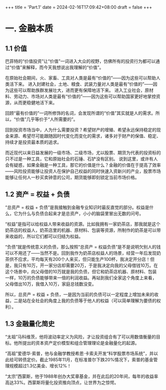+++
title = 'Part.1'
date = 2024-02-16T17:09:42+08:00
draft = false
+++

# 一. 金融本质

## 1.1 价值

巴菲特的“价值投资”让“价值”一词进入大众的视野，仿佛所有的投资行为都可以通过“价值”来解释，而今天我想说出我理解的“价值”。

在原始社会期间，火、家畜、工具对人类是最有“价值的”——因为这些可以帮助人类活下来。
进入封建社会，土地、粮食、武装力量对人类是最有“价值的”——因为这些可以帮助族群发展壮大，进而更有保障地活下来。
进入工业社会，原材料、劳动力、市场对人类是最有“价值的”——因为这些可以帮助国家更好地掌控资源，从而更稳健地活下来。

回顾“最有价值的”一词所修饰的名词，会发现所谓的“价值”其实就是人的需求。所以，“价值”几乎等价于“人所需要的”。

回到投资市场当中，人为什么需要投资？希望财产的增殖、希望永远保持稳定的现金来源、希望尽可能跟随因时代变化而变化的需求，诸多对于财产的保值、稳定、持续才是投资最本质的追求。

而近现代以来日益发展的一级市场、二级市场，尤以股票、期货为代表的投资标的只不过是一种工具，它和原始社会的石锤、石铲没有区别。
说到这里，或许有人会有疑惑，如果金融是一种工具，那它的价值是什么？金融的价值在于提高了效率——风险投资能够让投资人在保护自己权益的同时快速入资新兴的产业，股票市场能够让任何人一秒买卖钟意的公司，期货能够即刻锁定当前市场价格。


## 1.2 资产 = 权益 + 负债


“总资产 = 权益 + 负债”是我接触到金融专业知识时最反直觉的部分。权益是什么，它为什么与负债合起来才是总资产，小小的脑袋里冒出无数的问号。

“权益”是指可以给权益人带来收益的资源。比如我拥有一家奶茶店，那我就是这个奶茶店的权益人，奶茶店里的机器、原材料、包装等资源，所制作的奶茶是可以带来收益的，所以它们都可以归结为权益。

“负债”就是传统意义的负债，那么按照“总资产 = 权益负债”是不是说明欠别人的钱可以不用还了——当然不是。回到我作为奶茶店权益人的场景，经营一年后发现奶茶供不应求，平均每天有200个人来买，但只能生产100杯，我决定开分店！但是，我只有10万，开一家分店却需要20万，于是我决定向我的父母借钱10万。在这个场景中，向父母借的10万就是我的负债，但它和奶茶店机器、原材料、包装一样，10万的负债能够带来一倍的利润收益。再站到我们全家这个角度上来看，父母借出10万，我借入10万，家庭总钱数没变。

所以，总资产 = 权益 + 负债，一是因为当前的负债可以一定程度上增加未来的收益，二是站在全社会的角度上我的负债等于他人的权益（可以简单理解为要债的权利）。

## 1.3 金融量化简史

“太祖”马科维茨，他将波动率定义为风险，才让投资组合有了可以用数值衡量的目标。他所提出的资本资产定价模型和组合管理理论是金融量化的起源。

“高祖”爱德华·索普，他与金融学教授希恩·卡索夫开发“科学股票市场系统”，并以此给可转债定价。截止1985年11月，在标准普尔下跌20%情况下，索普的基金管理规模超过1.3亿美金、增长12%！

“太宗”西蒙斯，他于1988年创办大奖章基金，并在此后的20年间，每年的收益率高达33%。西蒙斯将量化投资推向顶点，让世界为之惊愕。
